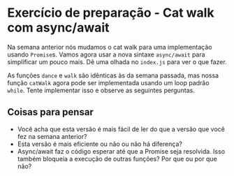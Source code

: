 # Exercício de preparação - Cat walk com async/await

Na semana anterior nós mudamos o cat walk para uma implementação usando `Promise`s. Vamos agora usar a nova sintaxe `async/await` para simplificar um pouco mais. Dê uma olhada no `index.js` para ver o que fazer.

As funções `dance` e `walk` são idênticas às da semana passada, mas nossa função `catWalk` agora pode ser implementada usando um loop padrão `while`. Tente implementar isso e observe as seguintes perguntas.

## Coisas para pensar

- Você acha que esta versão é mais fácil de ler do que a versão que você fez na semana anterior?
- Esta versão é mais eficiente ou não ou não há diferença?
- Async/await faz o código esperar até que a Promise seja resolvida. Isso também bloqueia a execução de outras funções? Por que ou por que não?